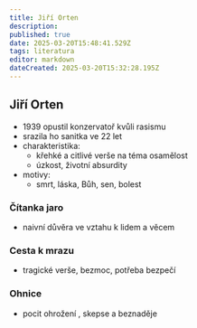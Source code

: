 ```yaml
---
title: Jiří Orten
description: 
published: true
date: 2025-03-20T15:48:41.529Z
tags: literatura
editor: markdown
dateCreated: 2025-03-20T15:32:28.195Z
---
```


## Jiří Orten
- 1939 opustil konzervatoř kvůli rasismu
- srazila ho sanitka ve 22 let
- charakteristika:
	- křehké a citlivé verše na téma osamělost
	- úzkost, životní absurdity
- motivy:
	- smrt, láska, Bůh, sen, bolest

### Čítanka jaro
- naivní důvěra ve vztahu k lidem a věcem
	
### Cesta k mrazu
- tragické verše, bezmoc, potřeba bezpečí
	
### Ohnice
-  pocit ohrožení , skepse a beznaděje